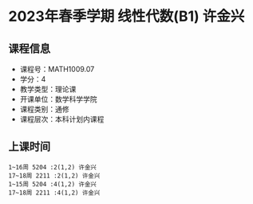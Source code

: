 # 2023年春季学期 线性代数(B1) 许金兴






## 课程信息

- 课程号：MATH1009.07
- 学分：4
- 教学类型：理论课
- 开课单位：数学科学学院
- 课程类别：通修
- 课程层次：本科计划内课程

## 上课时间

```
1~16周 5204 :2(1,2) 许金兴
17~18周 2211 :2(1,2) 许金兴
1~15周 5204 :4(1,2) 许金兴
17~18周 2211 :4(1,2) 许金兴
```

